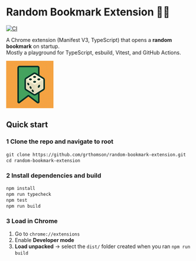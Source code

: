 # Random Bookmark Extension 🎲🔖

[![CI](https://github.com/grthomson/random-bookmark-extension/actions/workflows/ci.yml/badge.svg)](https://github.com/grthomson/random-bookmark-extension/actions/workflows/ci.yml)

A Chrome extension (Manifest V3, TypeScript) that opens a **random bookmark** on startup.  
Mostly a playground for TypeScript, esbuild, Vitest, and GitHub Actions.

![Extension Icon](icons/icon128.png)  

## Quick start

### 1 Clone the repo and navigate to root

```
git clone https://github.com/grthomson/random-bookmark-extension.git
cd random-bookmark-extension
```

### 2 Install dependencies and build

```
npm install
npm run typecheck
npm test
npm run build
```

### 3 Load in Chrome

1. Go to `chrome://extensions`
2. Enable **Developer mode**
3. **Load unpacked** → select the `dist/` folder created when you ran `npm run build`
